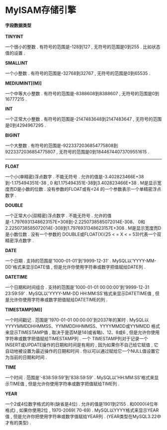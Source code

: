 # MyISAM存储引擎

#### 字段数据类型

**TINYINT**

一个很小的整数 . 有符号的范围是-128到127 , 无符号的范围是0到255 . 比如状态值的设置 .

**SMALLINT**

一个小整数 . 有符号的范围是-32768到32767 , 无符号的范围是0到65535 .

**MEDIUMINT\[\(M\)\]**

一个中等大小整数 . 有符号的范围是-8388608到8388607 , 无符号的范围是0到16777215 .

**INT**

一个正常大小整数 . 有符号的范围是-2147483648到2147483647 , 无符号的范围是0到4294967295 .

**BIGINT**

一个大整数 . 有符号的范围是-9223372036854775808到9223372036854775807 , 无符号的范围是0到18446744073709551615 .

---

**FLOAT**

一个小\(单精密\)浮点数字 . 不能无符号 . 允许的值是-3.402823466E+38到-1.175494351E-38 , 0 和1.175494351E-38到3.402823466E+38 . M是显示宽度而D是小数的位数 . 没有参数的FLOAT或有&lt;24 的一个参数表示一个单精密浮点数字 . 

**DOUBLE**

一个正常大小\(双精密\)浮点数字 . 不能无符号 . 允许的值是-1.7976931348623157E+308到-2.2250738585072014E-308、 0和2.2250738585072014E-308到1.7976931348623157E+308 . M是显示宽度而D是小数位数 . 没有一个参数的 DOUBLE或FLOAT\(X\)\(25 &lt; = X &lt; = 53\)代表一个双精密浮点数字 . 

**DATE**

一个日期 . 支持的范围是'1000-01-01'到'9999-12-31' . MySQL以'YYYY-MM-DD'格式来显示DATE值 , 但是允许你使用字符串或数字把值赋给DATE列 . 

**DATETIME**

一个日期和时间组合 . 支持的范围是'1000-01-01 00:00:00'到'9999-12-31 23:59:59' . MySQL以'YYYY-MM-DD HH:MM:SS'格式来显示DATETIME值 , 但是允许你使用字符串或数字把值赋给DATETIME的列 . 

**TIMESTAMP\[\(M\)\]**

一个时间戳记 . 范围是'1970-01-01 00:00:00'到2037年的某时 . MySQL以YYYYMMDDHHMMSS、YYMMDDHHMMSS、YYYYMMDD或YYMMDD 格式来显示TIMESTAMP值 , 取决于是否M是14\(或省略\)、12、8或6 , 但是允许你使用字符串或数字把值赋给TIMESTAMP列 . 一个 TIMESTAMP列对于记录一个INSERT或UPDATE操作的日期和时间是有用的 , 因为如果你不自己给它赋值 , 它自动地被设置为最近操作的日期和时间 . 你以可以通过赋给它一个NULL值设置它为当前的日期和时间 . 

**TIME**

一个时间 . 范围是'-838:59:59'到'838:59:59' . MySQL以'HH:MM:SS'格式来显示TIME值 , 但是允许你使用字符串或数字把值赋给TIME列 . 

**YEAR**

一个2或4位数字格式的年\(缺省是4位\) . 允许的值是1901到2155 . 和0000\(4位年格式\) , 如果你使用2位 , 1970-2069\( 70-69\) . MySQL以YYYY格式来显示YEAR值 , 但是允许你把使用字符串或数字值赋给YEAR列 . \(YEAR类型在MySQL3.22中才有的类型\) . 




